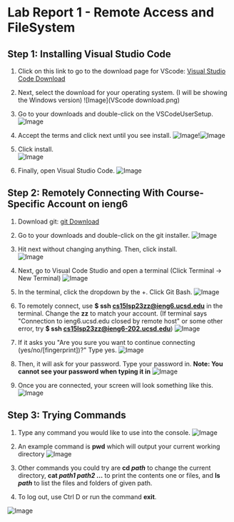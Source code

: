 # Lab Report 1 - Remote Access and FileSystem

## Step 1: Installing Visual Studio Code

1. Click on this link to go to the download page for VScode: [Visual Studio Code Download](https://code.visualstudio.com/Download)

2. Next, select the download for your operating system. (I will be showing the Windows version) 
![Image](VScode download.png)

3. Go to your downloads and double-click on the VSCodeUserSetup. 
![Image](installer.png)

4. Accept the terms and click next until you see install. 
![Image](terms.png)!![Image](next.png)

5. Click install.                     
![Image](install.png)

6. Finally, open Visual Studio Code. 
![Image](VScode.png)

## Step 2: Remotely Connecting With Course-Specific Account on ieng6

1. Download git: [git Download](https://github.com/git-for-windows/git/releases/download/v2.40.0.windows.1/Git-2.40.0-64-bit.exe)

2. Go to your downloads and double-click on the git installer. 
![Image](gitInstaller.png)

3. Hit next without changing anything. Then, click install.                      
![Image](gitinstall.png)

4. Next, go to Visual Code Studio and open a terminal (Click Terminal -> New Terminal)
![Image](terminal.png)

5. In the terminal, click the dropdown by the +. Click Git Bash.
![Image](gitBash.png)

6. To remotely connect, use **$ ssh cs15lsp23zz@ieng6.ucsd.edu** in the terminal. Change the **zz** to match your account. (If terminal says "Connection to ieng6.ucsd.edu closed by remote host" or some other error, try **$ ssh cs15lsp23zz@ieng6-202.ucsd.edu**)
![Image](Login.png)

7. If it asks you "Are you sure you want to continue connecting (yes/no/[fingerprint])?" Type yes.
![Image](Yes.png)

8. Then, it will ask for your password. Type your password in. **Note: You cannot see your password when typing it in**
![Image](Password.png)

9. Once you are connected, your screen will look something like this.
![Image](LoggedIn.png)

## Step 3: Trying Commands

1. Type any command you would like to use into the console.
![Image](cmd.png)

2. An example command is **pwd** which will output your current working directory
![Image](pwd.png)

3. Other commands you could try are **cd *path*** to change the current directory, **cat *path1* *path2* ...** to print the contents one or files, and **ls *path*** to list the files and folders of given path.

4. To log out, use Ctrl D or run the command **exit**.     

![Image](logout.png)


